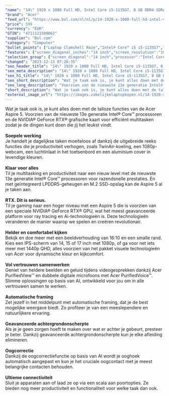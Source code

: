 ```yaml
---
"name": "14\" 1920 x 1080 Full HD, Intel Core i5-1135G7, 8 GB DDR4-SDRAM, 512 GB SSD, Intel Iris Xe Graphics, WLAN 802.11, WebCam, Windows 11 Home"
"brand": "Acer"
"feed_url": "https://www.bol.com/nl/nl/p/14-1920-x-1080-full-hd-intel-core-i5-1135g7-8-gb-ddr4-sdram-512-gb-ssd-intel-iris-xe-graphics-wlan-802-11-webcam-windows-11-home/9300000160594281"
"price": 599
"currency": "EUR"
"GTIN": "4711121580062"
"supplier": "Bol.com"
"category": "Computer"
"bullet_points": ["Laptop Clamshell Roze","Intel® Core™ i5 i5-1135G7","35,6 cm (14\") Full HD 1920 x 1080 Pixels LCD LED backlight","8 GB DDR4-SDRAM","512 GB SSD","Intel Iris Xe Graphics","Wi-Fi 6 (802.11ax) Ethernet LAN 1000 Mbit/s Bluetooth","Lithium-Ion (Li-Ion) 48 Wh 10 uur 45 W","Windows 11 Home 64-bit"]
"features": {"screen_diagonal_inches":"14 inch","screen_resolution":"1920 x 1080 Pixels","processor_family":"Intel® Core™ i5","memory_size":"8 GB","memory_type":"DDR4-SDRAM","total_storage_space":"512 GB","operating_system":"Windows","battery_capacity":"48 Wh","width":"328 mm","depth":"223 mm","height":"17,9 mm","weight":"1,7 kg","graphics_card":"Intel Iris Xe Graphics"}
"selection_group": {"screen_diagonal":"14 inch","processor":"Intel Core i5","changed_price_past_3_days":false,"product_family":"Aspire"}
"changed": "2023-12-13 07:26:35"
"seo_header_title": "14\" 1920 x 1080 Full HD, Intel Core i5-1135G7, 8 GB DDR4-SDRAM, 512 GB SSD, Intel Iris Xe Graphics, WLAN 802.11, WebCam, Windows 11 Home"
"seo_meta_description": "14\" 1920 x 1080 Full HD, Intel Core i5-1135G7, 8 GB DDR4-SDRAM, 512 GB SSD, Intel Iris Xe Graphics, WLAN 802.11, WebCam, Windows 11 Home"
"seo_h1_title": "14\" 1920 x 1080 Full HD, Intel Core i5-1135G7, 8 GB DDR4-SDRAM, 512 GB SSD, Intel Iris Xe Graphics, WLAN 802.11, WebCam, Windows 11 Home"
"seo_short_description": "Wat je taak ook is, je kunt alles doen met de talloze functies van de Acer Aspire 5."
"seo_long_description": "Voorzien van de nieuwste 13e generatie Intel® Core™ processoren en de NVIDIA® GeForce RTX® grafische kaart voor efficiënt multitasken zodat je de dingen kunt doen die jij het leukst vindt. <br /> <br /> <b>Soepele werking</b> <br />Je handelt je dagelijkse taken moeiteloos af dankzij de uitgebreide reeks functies die je productiviteit verhogen, zoals TwinAir-koeling, een 1080p-webcam, een luchtinlaat in het toetsenbord en een aluminium cover in levendige kleuren. <br /> <br /> <b>Klaar voor alles</b> <br />Til je multitasking en productiviteit naar een nieuw level met de nieuwste 13e generatie Intel® Core™ processoren voor razendsnelle prestaties. En met geïntegreerd LPDDR5-geheugen en M. 2 SSD-opslag kan de Aspire 5 al je taken aan. <br /> <br /> <b>RTX. Dit is serieus. </b> <br />Til je gaming naar een hoger niveau met een Aspire 5 die is voorzien van een speciale NVIDIA® GeForce RTX® GPU, wat het meest geavanceerde platform voor ray tracing en Ai-technologieën is. Deze technologieën veranderen de manier waarop we spelen en creëren revolutionair. <br /> <br /> <b>Helder en comfortabel kijken</b> <br />Bekijk en doe meer met een beeldverhouding van 16:10 en een smalle rand. Kies een IPS-scherm van 14, 15 of 17 inch met 1080p, of ga voor net iets meer met 1440p QHD, alles voorzien van het pakket visuele technologieën van Acer voor dynamische kleur en kijkcomfort. <br /> <br /> <b>Vol vertrouwen samenwerken</b> <br />Geniet van heldere beelden en geluid tijdens videogesprekken dankzij Acer PurifiedView™ en dubbele digitale microfoons met Acer PurifiedVoice™. Slimme oplossingen op basis van AI, ontwikkeld voor jou om in alle vertrouwen samen te werken. <br /> <br /> <b>Automatische framing</b> <br />Zet jezelf in het middelpunt met automatische framing, dat je de best mogelijke weergave biedt. Zo profiteer je van een meeslependere en natuurlijkere ervaring. <br /> <br /> <b>Geavanceerde achtergrondonscherpte</b> <br />Als je je geen zorgen hoeft te maken over wat er achter je gebeurt, presteer je beter. Dankzij geavanceerde achtergrondonscherpte kun je elke afleiding elimineren. <br /> <br /> <b>Oogcorrectie</b> <br />Dankzij de oogcorrectiefunctie op basis van AI wordt je ooghoek automatisch aangepast en kun je het cruciale oogcontact met je meest belangrijke contacten behouden. <br /> <br /> <b>Ultieme connectiviteit</b> <br />Sluit je apparaten aan of laad ze op via een scala aan poortopties. Ze bieden nog meer productiviteit en functionaliteit voor welke taak dan ook."
"short_description": "Wat je taak ook is, je kunt alles doen met de talloze functies van de Acer Aspire 5. Voorzien van de nieuwste 13e generatie Intel® Core™ processoren en de NVIDIA® GeForce RTX® grafische kaart voor efficiënt multitasken zodat je de dingen kunt doen die jij het leukst vindt. Soepele werking Je handelt je dagelijkse taken moeiteloos af dankzij de uitgebreide reeks functies die je productiviteit verhogen, zoals TwinAir-koeling, een 1080p-webcam, een luchtinlaat in het toetsenbord en een aluminium cover in levendige kleuren. Klaar voor alles Til je multitasking en productiviteit naar een nieuw level met de nieuwste 13e generatie Intel® Core™ processoren voor razendsnelle prestaties. En met geïntegreerd LPDDR5-geheugen en M.2 SSD-opslag kan de Aspire 5 al je taken aan. RTX. Dit is serieus. Til je gaming naar een hoger niveau met een Aspire 5 die is voorzien van een speciale NVIDIA® GeForce RTX® GPU, wat het meest geavanceerde platform voor ray tracing en Ai-technologieën is. Deze technologieën veranderen de manier waarop we spelen en creëren revolutionair. Helder en comfortabel kijken Bekijk en doe meer met een beeldverhouding van 16:10 en een smalle rand. Kies een IPS-scherm van 14, 15 of 17 inch met 1080p, of ga voor net iets meer met 1440p QHD, alles voorzien van het pakket visuele technologieën van Acer voor dynamische kleur en kijkcomfort. Vol vertrouwen samenwerken Geniet van heldere beelden en geluid tijdens videogesprekken dankzij Acer PurifiedView™ en dubbele digitale microfoons met Acer PurifiedVoice™. Slimme oplossingen op basis van AI, ontwikkeld voor jou om in alle vertrouwen samen te werken. Automatische framing Zet jezelf in het middelpunt met automatische framing, dat je de best mogelijke weergave biedt. Zo profiteer je van een meeslependere en natuurlijkere ervaring. Geavanceerde achtergrondonscherpte Als je je geen zorgen hoeft te maken over wat er achter je gebeurt, presteer je beter. Dankzij geavanceerde achtergrondonscherpte kun je elke afleiding elimineren. Oogcorrectie Dankzij de oogcorrectiefunctie op basis van AI wordt je ooghoek automatisch aangepast en kun je het cruciale oogcontact met je meest belangrijke contacten behouden. Ultieme connectiviteit Sluit je apparaten aan of laad ze op via een scala aan poortopties. Ze bieden nog meer productiviteit en functionaliteit voor welke taak dan ook."
"external_image_url": "https://images.zakelijkelaptopkopen.nl/14-1920-x-1080-full-hd-intel-core-i5-1135g7-8-gb-ddr4-sdram-512-gb-ssd-intel-iris-xe-graphics-wlan-802-11-webcam-windows-11-home.webp"
---
```


Wat je taak ook is, je kunt alles doen met de talloze functies van de Acer Aspire 5. Voorzien van de nieuwste 13e generatie Intel® Core™ processoren en de NVIDIA® GeForce RTX® grafische kaart voor efficiënt multitasken zodat je de dingen kunt doen die jij het leukst vindt. <br /> <br /> <b>Soepele werking</b> <br />Je handelt je dagelijkse taken moeiteloos af dankzij de uitgebreide reeks functies die je productiviteit verhogen, zoals TwinAir-koeling, een 1080p-webcam, een luchtinlaat in het toetsenbord en een aluminium cover in levendige kleuren. <br /> <br /> <b>Klaar voor alles</b> <br />Til je multitasking en productiviteit naar een nieuw level met de nieuwste 13e generatie Intel® Core™ processoren voor razendsnelle prestaties. En met geïntegreerd LPDDR5-geheugen en M.2 SSD-opslag kan de Aspire 5 al je taken aan. <br /> <br /> <b>RTX. Dit is serieus.</b> <br />Til je gaming naar een hoger niveau met een Aspire 5 die is voorzien van een speciale NVIDIA® GeForce RTX® GPU, wat het meest geavanceerde platform voor ray tracing en Ai-technologieën is. Deze technologieën veranderen de manier waarop we spelen en creëren revolutionair. <br /> <br /> <b>Helder en comfortabel kijken</b> <br />Bekijk en doe meer met een beeldverhouding van 16:10 en een smalle rand. Kies een IPS-scherm van 14, 15 of 17 inch met 1080p, of ga voor net iets meer met 1440p QHD, alles voorzien van het pakket visuele technologieën van Acer voor dynamische kleur en kijkcomfort. <br /> <br /> <b>Vol vertrouwen samenwerken</b> <br />Geniet van heldere beelden en geluid tijdens videogesprekken dankzij Acer PurifiedView™ en dubbele digitale microfoons met Acer PurifiedVoice™. Slimme oplossingen op basis van AI, ontwikkeld voor jou om in alle vertrouwen samen te werken. <br /> <br /> <b>Automatische framing</b> <br />Zet jezelf in het middelpunt met automatische framing, dat je de best mogelijke weergave biedt. Zo profiteer je van een meeslependere en natuurlijkere ervaring. <br /> <br /> <b>Geavanceerde achtergrondonscherpte</b> <br />Als je je geen zorgen hoeft te maken over wat er achter je gebeurt, presteer je beter. Dankzij geavanceerde achtergrondonscherpte kun je elke afleiding elimineren. <br /> <br /> <b>Oogcorrectie</b> <br />Dankzij de oogcorrectiefunctie op basis van AI wordt je ooghoek automatisch aangepast en kun je het cruciale oogcontact met je meest belangrijke contacten behouden. <br /> <br /> <b>Ultieme connectiviteit</b> <br />Sluit je apparaten aan of laad ze op via een scala aan poortopties. Ze bieden nog meer productiviteit en functionaliteit voor welke taak dan ook.